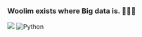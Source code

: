 ### Woolim exists where Big data is. 🙋🏻‍♀️

<img src="https://avatars.githubusercontent.com/u/100764055?s=40&v=4" >

<img alt="Python" src ="https://img.shields.io/badge/Python-3776AB.svg?&style=for-the-badge&logo=Python&logoColor=white"/>
